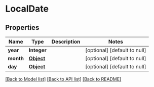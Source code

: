 # LocalDate
## Properties

| Name | Type | Description | Notes |
|------------ | ------------- | ------------- | -------------|
| **year** | **Integer** |  | [optional] [default to null] |
| **month** | [**Object**](.md) |  | [optional] [default to null] |
| **day** | [**Object**](.md) |  | [optional] [default to null] |

[[Back to Model list]](../README.md#documentation-for-models) [[Back to API list]](../README.md#documentation-for-api-endpoints) [[Back to README]](../README.md)

